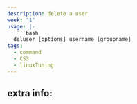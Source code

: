 ```yaml
---
description: delete a user
week: "1"
usage: |-
  ````bash 
  deluser [options] username [groupname]
tags:
  - command
  - CS3
  - linuxTuning
---
```

## extra info:
